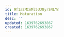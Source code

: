 ```yaml
---
id: 9f1a2MImMl5UJ8yrSNLYn
title: Maturation
desc: ''
updated: 1639762693867
created: 1639762693867
---
```


